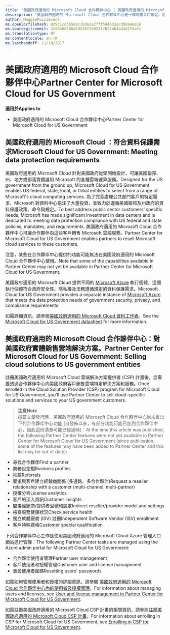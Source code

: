 ```yaml
---
title: "美國政府適用的 Microsoft Cloud 合作夥伴中心 | 美國政府適用的 Microsoft Cloud 合作夥伴中心"
description: "美國政府適用的 Microsoft Cloud 合作夥伴中心是一個商務入口網站，適用於希望向美國政府機構客戶提供 Microsoft 雲端解決方案的 Microsoft 合作夥伴。"
author: MaggiePucciEvans
ms.openlocfilehash: 829c1cdc6568c1bde2e2fff594632acd90a4ee16
ms.sourcegitcommit: 2c99458586d7d536f5502317653eb4a43e2fdafc
ms.translationtype: HT
ms.contentlocale: zh-TW
ms.lasthandoff: 11/10/2017
---
```

# <a name="partner-center-for-microsoft-cloud-for-us-government"></a><span data-ttu-id="3d5ad-103">美國政府適用的 Microsoft Cloud 合作夥伴中心</span><span class="sxs-lookup"><span data-stu-id="3d5ad-103">Partner Center for Microsoft Cloud for US Government</span></span>

**<span data-ttu-id="3d5ad-104">適用於</span><span class="sxs-lookup"><span data-stu-id="3d5ad-104">Applies to</span></span>**

-  <span data-ttu-id="3d5ad-105">美國政府適用的 Microsoft Cloud 合作夥伴中心</span><span class="sxs-lookup"><span data-stu-id="3d5ad-105">Partner Center for Microsoft Cloud for US Government</span></span>

## <a name="microsoft-cloud-for-us-government-meeting-data-protection-requirements"></a><span data-ttu-id="3d5ad-106">美國政府適用的 Microsoft Cloud ：符合資料保護需求</span><span class="sxs-lookup"><span data-stu-id="3d5ad-106">Microsoft Cloud for US Government: Meeting data protection requirements</span></span> 

<span data-ttu-id="3d5ad-107">美國政府適用的 Microsoft Cloud 針對美國政府從頭開始設計，可讓美國聯邦、州、地方或部落實體選用 Microsoft 的各種雲端運算服務。</span><span class="sxs-lookup"><span data-stu-id="3d5ad-107">Designed for the US government from the ground up, Microsoft Cloud for US Government enables US federal, state, local, or tribal entities to select from a range of Microsoft's cloud computing services.</span></span> <span data-ttu-id="3d5ad-108">為了完善處理公共部門客戶的特定需求，Microsoft 對資料中心挹注了大量投資，並致力於遵循美國聯邦及州政府的資料保護政策、命令與規定。</span><span class="sxs-lookup"><span data-stu-id="3d5ad-108">To best address public sector customers’ specific needs, Microsoft has made significant investment in data centers and is dedicated to meeting data protection compliance with US federal and state policies, mandates, and requirements.</span></span> <span data-ttu-id="3d5ad-109">美國政府適用的 Microsoft Cloud 合作夥伴中心可讓合作夥伴向這些客戶轉售 Microsoft 雲端服務。</span><span class="sxs-lookup"><span data-stu-id="3d5ad-109">Partner Center for Microsoft Cloud for US Government enables partners to resell Microsoft cloud services to these customers.</span></span>

<span data-ttu-id="3d5ad-110">注意，某些在合作夥伴中心提供的功能可能無法在美國政府適用的 Microsoft Cloud 合作夥伴中心使用。</span><span class="sxs-lookup"><span data-stu-id="3d5ad-110">Note that some of the capabilities available in Partner Center may not yet be available in Partner Center for Microsoft Cloud for US Government.</span></span>

<span data-ttu-id="3d5ad-111">美國政府適用的 Microsoft Cloud 提供不同的 [Microsoft Azure](https://azure.microsoft.com/en-us/overview/clouds/government/) 執行個體，這個執行個體符合政府安全性、隱私權及法務遵循規定的資料保護需求。</span><span class="sxs-lookup"><span data-stu-id="3d5ad-111">Microsoft Cloud for US Government provides a separate instance of [Microsoft Azure](https://azure.microsoft.com/en-us/overview/clouds/government/) that meets the data protection needs of government security, privacy, and compliance requirements.</span></span> 

<span data-ttu-id="3d5ad-112">如需詳細資訊，請參閱[美國政府適用的 Microsoft Cloud 資料工作表](http://download.microsoft.com/download/C/9/C/C9CA3002-DFC4-4ADA-841F-DF42AEC042FB/Microsoft_Azure_Government_Datasheet_EN_US.PDF)。</span><span class="sxs-lookup"><span data-stu-id="3d5ad-112">See the [Microsoft Cloud for US Government datasheet](http://download.microsoft.com/download/C/9/C/C9CA3002-DFC4-4ADA-841F-DF42AEC042FB/Microsoft_Azure_Government_Datasheet_EN_US.PDF) for more information.</span></span>

## <a name="partner-center-for-microsoft-cloud-for-us-government-selling-cloud-solutions-to-us-government-entities"></a><span data-ttu-id="3d5ad-113">美國政府適用的 Microsoft Cloud 合作夥伴中心：對美國政府實體銷售雲端解決方案。</span><span class="sxs-lookup"><span data-stu-id="3d5ad-113">Partner Center for Microsoft Cloud for US Government: Selling cloud solutions to US government entities</span></span>

<span data-ttu-id="3d5ad-114">註冊美國政府適用的 Microsoft Cloud 雲端解決方案提供者 (CSP) 計畫後，您需要透過合作夥伴中心向美國政府客戶銷售雲端特定解決方案和服務。</span><span class="sxs-lookup"><span data-stu-id="3d5ad-114">Once enrolled in the Cloud Solution Provider (CSP) program for Microsoft Cloud for US Government, you'll use Partner Center to sell cloud-specific solutions and services to your US government customers.</span></span> 

>**<span data-ttu-id="3d5ad-115">注意</span><span class="sxs-lookup"><span data-stu-id="3d5ad-115">Note</span></span>**<br>
<span data-ttu-id="3d5ad-116">這篇文章發行時，美國政府適用的 Microsoft Cloud 合作夥伴中心尚未推出下列合作夥伴中心功能 (自發佈以來，有部分功能可能已加到合作夥伴中心，因此這份清單可能已經過時)：</span><span class="sxs-lookup"><span data-stu-id="3d5ad-116">At the time this article was published, the following Partner Center features were not yet available in Partner Center for Microsoft Cloud for US Government (since publication, some of the features may have been added to Partner Center and this list may be out of date):</span></span>

- <span data-ttu-id="3d5ad-117">尋找合作夥伴</span><span class="sxs-lookup"><span data-stu-id="3d5ad-117">Find a partner</span></span>
- <span data-ttu-id="3d5ad-118">商務設定檔</span><span class="sxs-lookup"><span data-stu-id="3d5ad-118">Business profiles</span></span>
- <span data-ttu-id="3d5ad-119">推薦</span><span class="sxs-lookup"><span data-stu-id="3d5ad-119">Referrals</span></span>
- <span data-ttu-id="3d5ad-120">要求與客戶建立經銷商關係 (多通路、多合作夥伴)</span><span class="sxs-lookup"><span data-stu-id="3d5ad-120">Request a reseller relationship with a customer (multi-channel, multi-partner)</span></span>
- <span data-ttu-id="3d5ad-121">授權分析</span><span class="sxs-lookup"><span data-stu-id="3d5ad-121">License analytics</span></span>
- <span data-ttu-id="3d5ad-122">客戶的深入資訊</span><span class="sxs-lookup"><span data-stu-id="3d5ad-122">Customer insights</span></span>
- <span data-ttu-id="3d5ad-123">間接經銷商/提供者型號和設定</span><span class="sxs-lookup"><span data-stu-id="3d5ad-123">Indirect reseller/provider model and settings</span></span>
- <span data-ttu-id="3d5ad-124">檢查服務健康狀況</span><span class="sxs-lookup"><span data-stu-id="3d5ad-124">Check service health</span></span>
- <span data-ttu-id="3d5ad-125">獨立軟體廠商 (ISV) 註冊</span><span class="sxs-lookup"><span data-stu-id="3d5ad-125">Independent Software Vendor (ISV) enrollment</span></span>
- <span data-ttu-id="3d5ad-126">客戶特殊資格</span><span class="sxs-lookup"><span data-stu-id="3d5ad-126">Customer special qualification</span></span>

<span data-ttu-id="3d5ad-127">下列合作夥伴中心工作是使用美國政府適用的 Microsoft Cloud Azure 管理入口網站進行管理：</span><span class="sxs-lookup"><span data-stu-id="3d5ad-127">The following Partner Center tasks are managed using the Azure admin portal for Microsoft Cloud for US Government:</span></span> 

-   <span data-ttu-id="3d5ad-128">合作夥伴使用者管理</span><span class="sxs-lookup"><span data-stu-id="3d5ad-128">Partner user management</span></span>
-   <span data-ttu-id="3d5ad-129">客戶使用者和授權管理</span><span class="sxs-lookup"><span data-stu-id="3d5ad-129">Customer user and license management</span></span>
-   <span data-ttu-id="3d5ad-130">重設使用者密碼</span><span class="sxs-lookup"><span data-stu-id="3d5ad-130">Resetting users' passwords</span></span>

<span data-ttu-id="3d5ad-131">如需如何管理使用者和授權的詳細資訊，請參閱 [美國政府適用的 Microsoft Cloud 合作夥伴中心內的使用者及授權管理](user-management-in-partner-center-for-microsoft-us-govt-cloud.md)。</span><span class="sxs-lookup"><span data-stu-id="3d5ad-131">For information about managing users and licenses, see [User and license management in Partner Center for Microsoft Cloud for US Government](user-management-in-partner-center-for-microsoft-us-govt-cloud.md).</span></span>

<span data-ttu-id="3d5ad-132">如需註冊美國政府適用的 Microsoft Cloud CSP 計畫的相關資訊，請參閱[註冊美國政府適用的 Microsoft Cloud CSP 計畫](enroll-in-csp-for-microsoft-us-govt-cloud.md)。</span><span class="sxs-lookup"><span data-stu-id="3d5ad-132">For information about enrolling in CSP for Microsoft Cloud for US Government, see [Enrolling in CSP for Microsoft Cloud for US Government](enroll-in-csp-for-microsoft-us-govt-cloud.md).</span></span>
